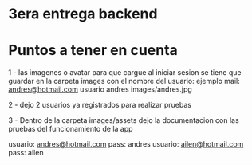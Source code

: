 # 3era entrega backend

# Puntos a tener en cuenta

1 - las imagenes o avatar para que cargue al iniciar sesion se tiene que guardar en la carpeta images con el nombre del usuario: ejemplo mail: andres@hotmail.com usuario andres images/andres.jpg

2 - dejo 2 usuarios ya registrados para realizar pruebas

3 - Dentro de la carpeta images/assets dejo la documentacion con las pruebas del funcionamiento de la app

usuario: andres@hotmail.com pass: andres
usuario: ailen@hotmail.com pass: ailen